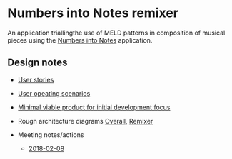 # Numbers into Notes remixer

An application triallingthe use of MELD patterns in composition of musical pieces using the [Numbers into Notes](http://demeter.oerc.ox.ac.uk/NumbersIntoNotes/) application.

## Design notes

- [User stories](notes/user-stories.md)
- [User opeating scenarios](notes/operating-scenarios.md)
- [Minimal viable product for initial development focus](notes/minimal-viable-product-scenario.md)
- Rough architecture diagrams [Overall](notes/Overall-Architecture.jpg), [Remixer](notes/NiN-remixer-Arch.jpg)

- Meeting notes/actions
    - [2018-02-08](notes/meetings/2018-02-08-meeting-agenda-goals-actions.md)